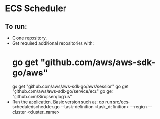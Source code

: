 # ECS Scheduler

## To run:
- Clone repository.
- Get required additional repositories with:
	# go get "github.com/aws/aws-sdk-go/aws"
	go get "github.com/aws/aws-sdk-go/aws/session"
	go get "github.com/aws/aws-sdk-go/service/ecs"
	go get "github.com/Sirupsen/logrus"
- Run the application. Basic version such as:
go run src/ecs-scheduler/scheduler.go --task-definition <task_definition> --region <region>  --cluster <cluster_name>
